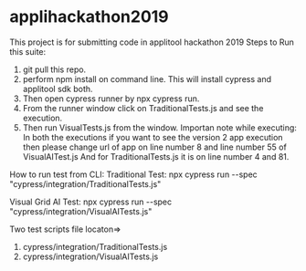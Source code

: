 # applihackathon2019
This project is for submitting code in applitool hackathon 2019
Steps to Run this suite:
1. git pull this repo.
2. perform npm install on command line. This will install cypress and applitool sdk both.
3. Then open cypress runner by npx cypress run.
4. From the runner window click on TraditionalTests.js and see the execution.
5. Then run VisualTests.js from the window.
Importan note while executing: In both the executions if you want to see the version 2 app execution then please change url of app on line number 8 and line number 55 of VisualAITest.js
And for TraditionalTests.js it is on line number 4 and 81.

How to run test from CLI:
Traditional Test:
npx cypress run --spec "cypress/integration/TraditionalTests.js"

Visual Grid AI Test:
npx cypress run --spec "cypress/integration/VisualAITests.js"

Two test scripts file locaton=>
1. cypress/integration/TraditionalTests.js
2. cypress/integration/VisualAITests.js
